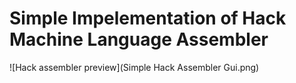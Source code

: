 # Simple Impelementation of Hack Machine Language Assembler

![Hack assembler preview](Simple Hack Assembler Gui.png)